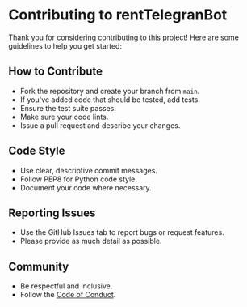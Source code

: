 # Contributing to rentTelegranBot

Thank you for considering contributing to this project! Here are some guidelines to help you get started:

## How to Contribute

- Fork the repository and create your branch from `main`.
- If you've added code that should be tested, add tests.
- Ensure the test suite passes.
- Make sure your code lints.
- Issue a pull request and describe your changes.

## Code Style

- Use clear, descriptive commit messages.
- Follow PEP8 for Python code style.
- Document your code where necessary.

## Reporting Issues

- Use the GitHub Issues tab to report bugs or request features.
- Please provide as much detail as possible.

## Community

- Be respectful and inclusive.
- Follow the [Code of Conduct](CODE_OF_CONDUCT.md).

